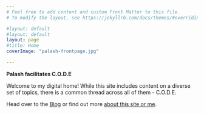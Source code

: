 ```yaml
---
# Feel free to add content and custom Front Matter to this file.
# To modify the layout, see https://jekyllrb.com/docs/themes/#overriding-theme-defaults

#layout: default
#layout: default
layout: page
#title: Home
coverImage: "palash-frontpage.jpg"

---
```


**Palash facilitates C.O.D.E** 

Welcome to my digital home! While this site includes content on a diverse set of topics, there is a common thread across all of them - C.O.D.E. 

Head over to the [Blog](/Blog) or find out more [about this site or me](/about).  


